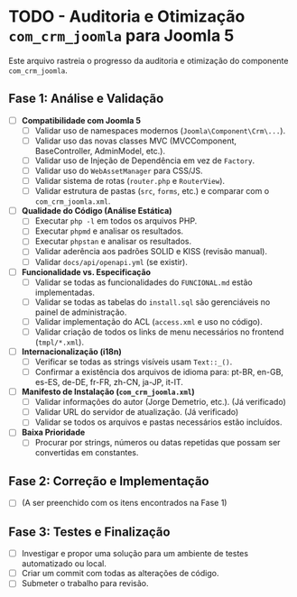 # TODO - Auditoria e Otimização `com_crm_joomla` para Joomla 5

Este arquivo rastreia o progresso da auditoria e otimização do componente `com_crm_joomla`.

## Fase 1: Análise e Validação

- [ ] **Compatibilidade com Joomla 5**
  - [ ] Validar uso de namespaces modernos (`Joomla\Component\Crm\...`).
  - [ ] Validar uso das novas classes MVC (MVCComponent, BaseController, AdminModel, etc.).
  - [ ] Validar uso de Injeção de Dependência em vez de `Factory`.
  - [ ] Validar uso do `WebAssetManager` para CSS/JS.
  - [ ] Validar sistema de rotas (`router.php` e `RouterView`).
  - [ ] Validar estrutura de pastas (`src`, `forms`, etc.) e comparar com o `com_crm_joomla.xml`.

- [ ] **Qualidade do Código (Análise Estática)**
  - [ ] Executar `php -l` em todos os arquivos PHP.
  - [ ] Executar `phpmd` e analisar os resultados.
  - [ ] Executar `phpstan` e analisar os resultados.
  - [ ] Validar aderência aos padrões SOLID e KISS (revisão manual).
  - [ ] Validar `docs/api/openapi.yml` (se existir).

- [ ] **Funcionalidade vs. Especificação**
  - [ ] Validar se todas as funcionalidades do `FUNCIONAL.md` estão implementadas.
  - [ ] Validar se todas as tabelas do `install.sql` são gerenciáveis no painel de administração.
  - [ ] Validar implementação do ACL (`access.xml` e uso no código).
  - [ ] Validar criação de todos os links de menu necessários no frontend (`tmpl/*.xml`).

- [ ] **Internacionalização (i18n)**
  - [ ] Verificar se todas as strings visíveis usam `Text::_()`.
  - [ ] Confirmar a existência dos arquivos de idioma para: pt-BR, en-GB, es-ES, de-DE, fr-FR, zh-CN, ja-JP, it-IT.

- [ ] **Manifesto de Instalação (`com_crm_joomla.xml`)**
  - [ ] Validar informações do autor (Jorge Demetrio, etc.). (Já verificado)
  - [ ] Validar URL do servidor de atualização. (Já verificado)
  - [ ] Validar se todos os arquivos e pastas necessários estão incluídos.

- [ ] **Baixa Prioridade**
  - [ ] Procurar por strings, números ou datas repetidas que possam ser convertidas em constantes.

## Fase 2: Correção e Implementação

- [ ] (A ser preenchido com os itens encontrados na Fase 1)

## Fase 3: Testes e Finalização

- [ ] Investigar e propor uma solução para um ambiente de testes automatizado ou local.
- [ ] Criar um commit com todas as alterações de código.
- [ ] Submeter o trabalho para revisão.
